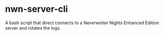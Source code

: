 # nwn-server-cli
A bash script that direct connects to a Neverwinter Nights Enhanced Edition server and rotates the logs.
